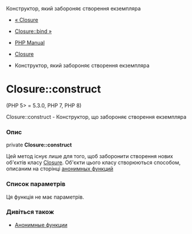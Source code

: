 Конструктор, який забороняє створення екземпляра

-   [« Closure](class.closure.html)
    
-   [Closure::bind »](closure.bind.html)
    
-   [PHP Manual](index.html)
    
-   [Closure](class.closure.html)
    
-   Конструктор, який забороняє створення екземпляра
    

# Closure::construct

(PHP 5> = 5.3.0, PHP 7, PHP 8)

Closure::construct - Конструктор, що забороняє створення екземпляра

### Опис

private **Closure::construct**

Цей метод існує лише для того, щоб заборонити створення нових об'єктів класу [Closure](class.closure.html). Об'єкти цього класу створюються способом, описаним на сторінці [анонимных функций](functions.anonymous.html)

### Список параметрів

Ця функція не має параметрів.

### Дивіться також

-   [Анонимные функции](functions.anonymous.html)